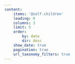 ```yaml
---
content:
    items: '@self.children'
    leading: 0
    columns: 3
    limit: 5
    order:
        by: date
        dir: desc
    show_date: true
    pagination: true
    url_taxonomy_filters: true
---
```


